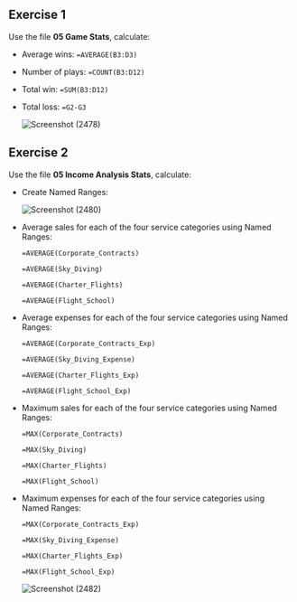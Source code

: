## Exercise 1
Use the file **05 Game Stats**, calculate:
- Average wins:
  ``` =AVERAGE(B3:D3) ```
- Number of plays:
  ``` =COUNT(B3:D12) ```
- Total win:
  ``` =SUM(B3:D12) ```
- Total loss:
  ``` =G2-G3 ```

  ![Screenshot (2478)](https://github.com/mk-duong/learning-materials/assets/151535478/ca9212eb-cff2-499f-a336-85891bf47f98)

## Exercise 2
Use the file **05 Income Analysis Stats**, calculate:
- Create Named Ranges:
  
  ![Screenshot (2480)](https://github.com/mk-duong/learning-materials/assets/151535478/2496c0c6-ee55-4983-8c2c-c701e78e4880)

- Average sales for each of the four service categories using Named Ranges:

  ``` =AVERAGE(Corporate_Contracts) ```

  ``` =AVERAGE(Sky_Diving) ```

  ``` =AVERAGE(Charter_Flights) ```

  ``` =AVERAGE(Flight_School) ```

- Average expenses for each of the four service categories using Named Ranges:

   ``` =AVERAGE(Corporate_Contracts_Exp) ```

  ``` =AVERAGE(Sky_Diving_Expense) ```

  ``` =AVERAGE(Charter_Flights_Exp) ```

  ``` =AVERAGE(Flight_School_Exp) ```
  
- Maximum sales for each of the four service categories using Named Ranges:
  
  ``` =MAX(Corporate_Contracts) ```

  ``` =MAX(Sky_Diving) ```

  ``` =MAX(Charter_Flights) ```

  ``` =MAX(Flight_School) ```

- Maximum expenses for each of the four service categories using Named Ranges:

   ``` =MAX(Corporate_Contracts_Exp) ```

  ``` =MAX(Sky_Diving_Expense) ```

  ``` =MAX(Charter_Flights_Exp) ```

  ``` =MAX(Flight_School_Exp) ```

  ![Screenshot (2482)](https://github.com/mk-duong/learning-materials/assets/151535478/f0ace542-4c76-4707-80a9-8365c2e8ae80)
